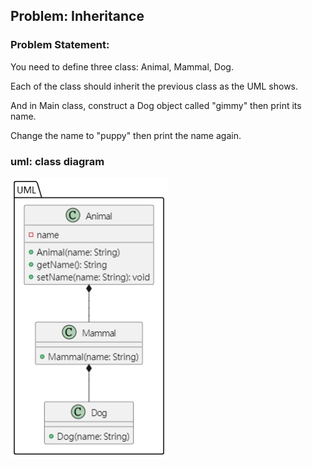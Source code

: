 ## Problem: Inheritance

### Problem Statement:

You need to define three class: Animal, Mammal, Dog.

Each of the class should inherit the previous class as the UML shows. 

And in Main class, construct a Dog object called "gimmy" then print its name.

Change the name to "puppy" then print the name again. 

### uml: class diagram
<img alt="Example" src="https://github.com/OG-Matcha/NCU-MIS-Java/blob/d30e3a37a74a89eeaa7623bacee762c156393ca8/Questions_Pic/0519%E8%AA%B2%E5%A0%82%E7%B7%B4%E7%BF%92.png" style = "width: 50%">